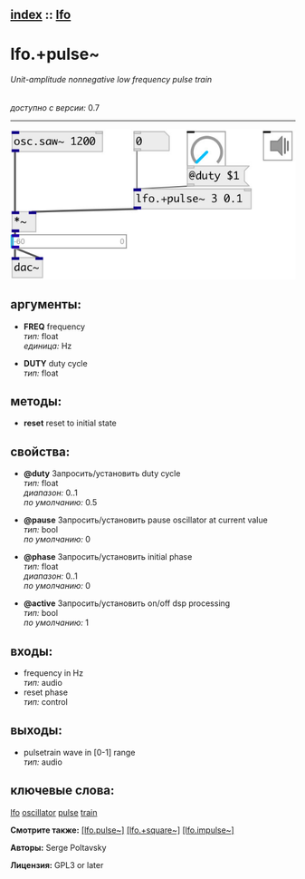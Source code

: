 [index](index.html) :: [lfo](category_lfo.html)
---

# lfo.+pulse~

###### Unit-amplitude nonnegative low frequency pulse train

*доступно с версии:* 0.7

---




[![example](../examples/img/lfo.%2Bpulse~.jpg)](../examples/pd/lfo.%2Bpulse~.pd)



## аргументы:

* **FREQ**
frequency<br>
_тип:_ float<br>
_единица:_ Hz<br>

* **DUTY**
duty cycle<br>
_тип:_ float<br>



## методы:

* **reset**
reset to initial state<br>




## свойства:

* **@duty** 
Запросить/установить duty cycle<br>
_тип:_ float<br>
_диапазон:_ 0..1<br>
_по умолчанию:_ 0.5<br>

* **@pause** 
Запросить/установить pause oscillator at current value<br>
_тип:_ bool<br>
_по умолчанию:_ 0<br>

* **@phase** 
Запросить/установить initial phase<br>
_тип:_ float<br>
_диапазон:_ 0..1<br>
_по умолчанию:_ 0<br>

* **@active** 
Запросить/установить on/off dsp processing<br>
_тип:_ bool<br>
_по умолчанию:_ 1<br>



## входы:

* frequency in Hz<br>
_тип:_ audio
* reset phase<br>
_тип:_ control



## выходы:

* pulsetrain wave in [0-1] range<br>
_тип:_ audio



## ключевые слова:

[lfo](keywords/lfo.html)
[oscillator](keywords/oscillator.html)
[pulse](keywords/pulse.html)
[train](keywords/train.html)



**Смотрите также:**
[\[lfo.pulse~\]](lfo.pulse~.html)
[\[lfo.+square~\]](lfo.%2Bsquare~.html)
[\[lfo.impulse~\]](lfo.impulse~.html)




**Авторы:** Serge Poltavsky




**Лицензия:** GPL3 or later





